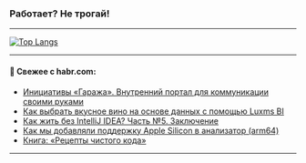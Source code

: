 ### Работает? Не трогай!

---
<!--
#### 🛠️ Technical stack:

![Java](https://img.shields.io/badge/Java-informational?logo=Oracle&style=flat&logoColor=white&color=FF4500)
![Kotlin](https://img.shields.io/badge/Kotlin-informational?logo=Kotlin&style=flat&logoColor=white&color=774D97)
![TS](https://img.shields.io/badge/TypeScript-informational?logo=typeScript&style=flat&logoColor=black&color=017acc)
![Python](https://img.shields.io/badge/Python-informational?logo=Python&style=flat&logoColor=black&color=ffdd54) <br>
![Spring](https://img.shields.io/badge/Spring-informational?logo=Spring&style=flat&logoColor=white&color=6DB33F) 
![SpringBoot](https://img.shields.io/badge/SpringBoot-informational?logo=SpringBoot&style=flat&logoColor=white&color=6DB33F)
![Nest](https://img.shields.io/badge/NestJS-informational?logo=NestJS&style=flat&logoColor=white&color=E0234E) 
![NodeJS](https://img.shields.io/badge/NodeJS-informational?logo=node.js&style=flat&logoColor=white&color=70A760)<br>
![PostgreSQL](https://img.shields.io/badge/PostgreSQL-informational?logo=PostgreSQL&style=flat&logoColor=white&color=DAA520)
![MongoDB](https://img.shields.io/badge/MongoDB-informational?logo=MongoDB&style=flat&logoColor=white&color=870000)
![Apache](https://img.shields.io/badge/Apache-informational?logo=apache&style=flat&logoColor=white&color=f74e28)

___ 
-->

<!--- #### 🛠️ : --->

[![Top Langs](https://github-readme-stats-82jvfl3w3-advtsettinggmailcoms-projects.vercel.app/api/top-langs/?username=zloylis&langs_count=10&hide_title=true&title_color=e6edf3&size_weight=0.5&count_weight=0.5&layout=compact&hide_progress=true&hide_border=true&theme=dracula)](https://github.com/zloylis)

<!---


####  :octocat:&nbsp;&nbsp; Статистика:

![GitHub stats](https://github-readme-stats-u2qms2cxw-advtsettinggmailcoms-projects.vercel.app/api?username=zloylis&show_icons=true&hide_border=true&theme=dracula&title_color=e6edf3&include_all_commits=true&count_private=true&hide_rank=false&hide_title=true&rank_icon=github)
-->
---

#### 💬 Свежее с habr.com:

<!-- BLOG-POST-LIST:START -->
- [Инициативы «Гаража». Внутренний портал для коммуникации своими руками](https://habr.com/ru/companies/reksoft/articles/869408/?utm_source=habrahabr&utm_medium=rss&utm_campaign=869408)
- [Как выбрать вкусное вино на основе данных с помощью Luxms BI](https://habr.com/ru/companies/luxms_bi/articles/869382/?utm_source=habrahabr&utm_medium=rss&utm_campaign=869382)
- [Как жить без IntelliJ IDEA? Часть №5. Заключение](https://habr.com/ru/companies/spring_aio/articles/869354/?utm_source=habrahabr&utm_medium=rss&utm_campaign=869354)
- [Как мы добавляли поддержку Apple Silicon в анализатор &lpar;arm64&rpar;](https://habr.com/ru/companies/pvs-studio/articles/869378/?utm_source=habrahabr&utm_medium=rss&utm_campaign=869378)
- [Книга: «Рецепты чистого кода»](https://habr.com/ru/companies/piter/articles/868456/?utm_source=habrahabr&utm_medium=rss&utm_campaign=868456)
<!-- BLOG-POST-LIST:END -->

---
